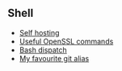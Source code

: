## Shell

- [Self hosting](../hosting.md)
- [Useful OpenSSL commands](../openssl.md)
- [Bash dispatch](../dispatch.md)
- [My favourite git alias](../git.md)